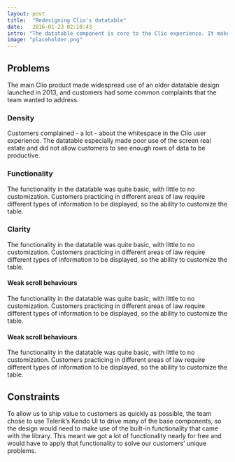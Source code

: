 ```yaml
---
layout: post
title:  "Redesigning Clio's datatable"
date:   2016-01-23 02:10:43
intro: "The datatable component is core to the Clio experience. It makes up many of the primary views inside of the application, and we wanted to turn component into a powerful tool that our customers could use to extract the data they wanted, in the way they wanted."
image: "placeholder.png"
---
```


<section>
  <h2>Problems</h2>
  <p>The main Clio product made widespread use of an older datatable design launched in 2013, and customers had some common complaints that the team wanted to address.</p>

  <h3>Density</h3>
  <p>Customers complained - a lot - about the whitespace in the Clio user experience.  The datatable especially made poor use of the screen real estate and did not allow customers to see enough rows of data to be productive.</p>

  <h3>Functionality</h3>
  <p>The functionality in the datatable was quite basic, with little to no customization.  Customers practicing in different areas of law require different types of information to be displayed, so the ability to customize the table.</p>

  <h3>Clarity</h3>
  <p>The functionality in the datatable was quite basic, with little to no customization.  Customers practicing in different areas of law require different types of information to be displayed, so the ability to customize the table.</p>
  <h4>Weak scroll behaviours</h4>
  <p>The functionality in the datatable was quite basic, with little to no customization.  Customers practicing in different areas of law require different types of information to be displayed, so the ability to customize the table.</p>
  <h4>Weak scroll behaviours</h4>
  <p>The functionality in the datatable was quite basic, with little to no customization.  Customers practicing in different areas of law require different types of information to be displayed, so the ability to customize the table.</p>

</section>

<section>
  <h2>Constraints</h2>
  <p>To allow us to ship value to customers as quickly as possible, the team chose to use Telerik’s Kendo UI to drive many of the base components, so the design would need to make use of the built-in functionality that came with the library. This meant we got a lot of functionality nearly for free and would have to apply that functionality to solve our customers’ unique problems.</p>
</section>
